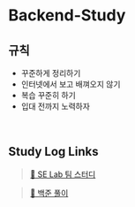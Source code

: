 # Backend-Study

## 규칙

* 꾸준하게 정리하기
* 인터넷에서 보고 배껴오지 않기
* 복습 꾸준히 하기
* 입대 전까지 노력하자

<br>

## Study Log Links

> [🔗 SE Lab 팀 스터디](https://github.com/selab-hs/selab-month-study-3)

> [🔗 백준 풀이](https://github.com/selab-hs/selab-baekjoon/tree/kihyun/working)